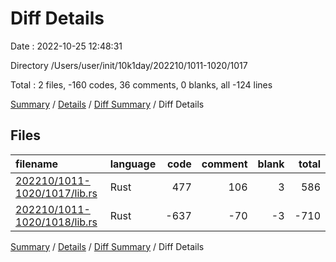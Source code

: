 # Diff Details

Date : 2022-10-25 12:48:31

Directory /Users/user/init/10k1day/202210/1011-1020/1017

Total : 2 files,  -160 codes, 36 comments, 0 blanks, all -124 lines

[Summary](results.md) / [Details](details.md) / [Diff Summary](diff.md) / Diff Details

## Files
| filename | language | code | comment | blank | total |
| :--- | :--- | ---: | ---: | ---: | ---: |
| [202210/1011-1020/1017/lib.rs](/202210/1011-1020/1017/lib.rs) | Rust | 477 | 106 | 3 | 586 |
| [202210/1011-1020/1018/lib.rs](/202210/1011-1020/1018/lib.rs) | Rust | -637 | -70 | -3 | -710 |

[Summary](results.md) / [Details](details.md) / [Diff Summary](diff.md) / Diff Details